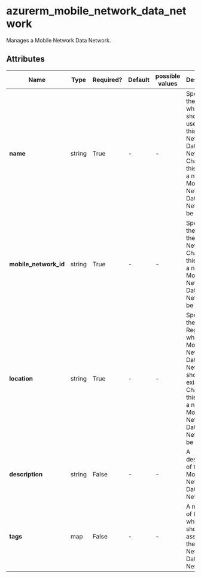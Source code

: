 # azurerm_mobile_network_data_network

Manages a Mobile Network Data Network.

## Attributes

| Name | Type | Required? | Default  | possible values | Description |
| ---- | ---- | --------- | -------- | ----------- | ----------- |
| **name** | string | True | -  |  -  | Specifies the name which should be used for this Mobile Network Data Network. Changing this forces a new Mobile Network Data Network to be created. | 
| **mobile_network_id** | string | True | -  |  -  | Specifies the ID of the Mobile Network. Changing this forces a new Mobile Network Data Network to be created. | 
| **location** | string | True | -  |  -  | Specifies the Azure Region where the Mobile Network Data Network should exist. Changing this forces a new Mobile Network Data Network to be created. | 
| **description** | string | False | -  |  -  | A description of this Mobile Network Data Network. | 
| **tags** | map | False | -  |  -  | A mapping of tags which should be assigned to the Mobile Network Data Network. | 

